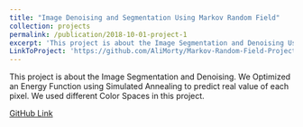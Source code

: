 ```yaml
---
title: "Image Denoising and Segmentation Using Markov Random Field"
collection: projects
permalink: /publication/2018-10-01-project-1
excerpt: 'This project is about the Image Segmentation and Denoising Usign Markov Random Field'
LinkToProject: 'https://github.com/AliMorty/Markov-Random-Field-Project'
---
```

This project is about the Image Segmentation and Denoising. We Optimized an Energy Function using Simulated Annealing to predict real value of each pixel. We used different Color Spaces in this project. 

[GitHub Link](https://github.com/AliMorty/Markov-Random-Field-Project)


